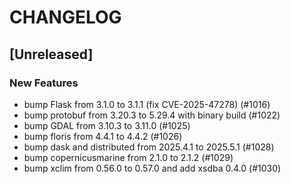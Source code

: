 # CHANGELOG

## [Unreleased]

### New Features

- bump Flask from 3.1.0 to 3.1.1 (fix CVE-2025-47278) (#1016)
- bump protobuf from 3.20.3 to 5.29.4 with binary build (#1022)
- bump GDAL from 3.10.3 to 3.11.0 (#1025)
- bump floris from 4.4.1 to 4.4.2 (#1026)
- bump dask and distributed from 2025.4.1 to 2025.5.1 (#1028)
- bump copernicusmarine from 2.1.0 to 2.1.2 (#1029)
- bump xclim from 0.56.0 to 0.57.0 and add xsdba 0.4.0 (#1030)


